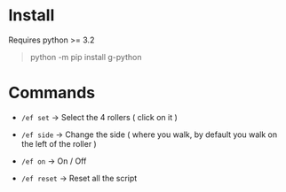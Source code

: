 # Install

Requires python >= 3.2

> python -m pip install g-python

# Commands

- `/ef set` -> Select the 4 rollers ( click on it )

- `/ef side` -> Change the side ( where you walk, by default you walk on the left of the roller )

- `/ef on` -> On / Off

- `/ef reset` -> Reset all the script
